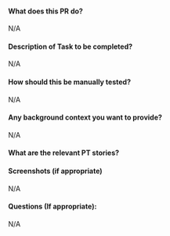 #### What does this PR do?

N/A

#### Description of Task to be completed?

N/A

#### How should this be manually tested?

N/A

#### Any background context you want to provide?

N/A

#### What are the relevant PT stories?

[]()

#### Screenshots (if appropriate)

N/A

#### Questions (If appropriate):

N/A
